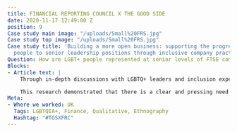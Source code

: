 ```yaml
---
title: FINANCIAL REPORTING COUNCIL X THE GOOD SIDE
date: 2020-11-17 12:49:00 Z
position: 9
Case study main image: "/uploads/Small%20FRS.jpg"
Case study top image: "/uploads/Small%20FRS.jpg"
Case study title: 'Building a more open business: supporting the progression of LGBQT+
  people to senior leadership positions through inclusive company practices.'
Question: How are LGBT+ people represented at senior levels of FTSE companies?
Blocks:
- Article text: |
    Through in-depth discussions with LGBTQ+ leaders and inclusion experts, this research explored and surfaced important implications for the development of inclusive company policies and practices.

    This research demonstrated that there is a clear and pressing need for leaders across the business world to rise to the challenge and recognise that a commitment to LGBTQ+ inclusion and progression is not simply a commitment to the principles of equality. Progress also supports securing the future prosperity and sustainable growth of businesses and the economy at large.
Meta:
- Where we worked: UK
  Tags: LGBTQIA+, Finance, Qualitative, Ethnography
  Hashtag: "#TGSXFRC"
---
```


